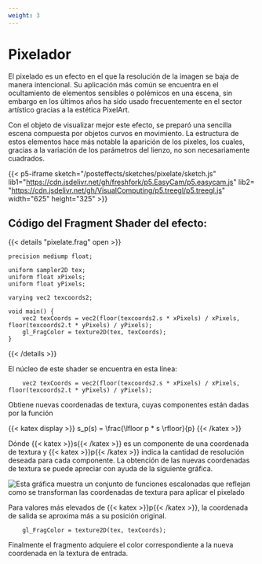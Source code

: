 ```yaml
---
weight: 3
---
```


# Pixelador

El pixelado es un efecto en el que la resolución de la imagen 
se baja de manera intencional. Su aplicación más común se encuentra en 
el ocultamiento de elementos sensibles o polémicos en una escena, sin embargo
en los últimos años ha sido usado frecuentemente en el sector artístico gracias 
a la estética PixelArt.

Con el objeto de visualizar mejor este efecto, se 
preparó una sencilla escena compuesta por objetos curvos
en movimiento. La estructura de estos elementos hace más notable 
la aparición de los pixeles, los cuales, gracias a la variación
de los parámetros del lienzo, no son necesariamente cuadrados.

{{< p5-iframe sketch="/posteffects/sketches/pixelate/sketch.js" lib1="https://cdn.jsdelivr.net/gh/freshfork/p5.EasyCam/p5.easycam.js" lib2=
"https://cdn.jsdelivr.net/gh/VisualComputing/p5.treegl/p5.treegl.js" width="625" height="325" >}}

## Código del Fragment Shader del efecto:

{{< details "pixelate.frag" open >}}
```
precision mediump float;

uniform sampler2D tex;
uniform float xPixels;
uniform float yPixels;

varying vec2 texcoords2;

void main() {
    vec2 texCoords = vec2(floor(texcoords2.s * xPixels) / xPixels, floor(texcoords2.t * yPixels) / yPixels);
    gl_FragColor = texture2D(tex, texCoords);
}
```
{{< /details >}}

El núcleo de este shader se encuentra en esta línea:
```
    vec2 texCoords = vec2(floor(texcoords2.s * xPixels) / xPixels, floor(texcoords2.t * yPixels) / yPixels);
```
Obtiene nuevas coordenadas de textura, cuyas componentes están dadas por la función

{{< katex display >}}
s_p(s) = \frac{\lfloor p * s \rfloor}{p}
{{< /katex >}}

Dónde {{< katex >}}s{{< /katex >}} es un componente de una coordenada de textura y {{< katex >}}p{{< /katex >}} indica 
la cantidad de resolución deseada para cada componente. La obtención de las nuevas coordenadas de textura se puede apreciar 
con ayuda de la siguiente gráfica.

![Esta gráfica muestra un conjunto de funciones escalonadas que reflejan como se transforman las coordenadas de textura para aplicar el pixelado](/posteffects/docs/Efectos/recursos/pixelate_0.png)

Para valores más elevados de {{< katex >}}p{{< /katex >}}, la coordenada de salida se aproxima más a su posición original.
```
    gl_FragColor = texture2D(tex, texCoords);
```
Finalmente el fragmento adquiere el color correspondiente a la nueva coordenada en la textura de entrada.